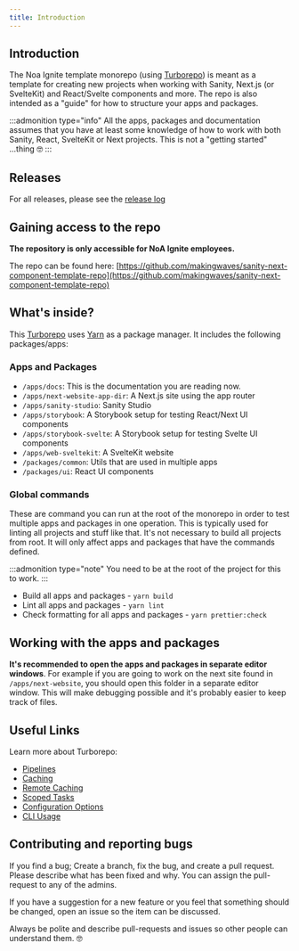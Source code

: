 ```yaml
---
title: Introduction
---
```


## Introduction

The Noa Ignite template monorepo (using [Turborepo](https://turbo.build/)) is meant as a template for creating new projects when working with Sanity, Next.js (or SvelteKit) and React/Svelte components and more. The repo is also intended as a "guide" for how to structure your apps and packages.

:::admonition type="info"
All the apps, packages and documentation assumes that you have at least some knowledge of how to work with both Sanity, React, SvelteKit or Next projects. This is not a "getting started" ...thing 🤓
:::

## Releases

For all releases, please see the [release log](https://github.com/makingwaves/sanity-next-component-template-repo/blob/main/releases.md)

## Gaining access to the repo

**The repository is only accessible for NoA Ignite employees.**

The repo can be found here: [https://github.com/makingwaves/sanity-next-component-template-repo](https://github.com/makingwaves/sanity-next-component-template-repo)

## What's inside?

This [Turborepo](https://turbo.build/) uses [Yarn](https://classic.yarnpkg.com/) as a package manager. It includes the following packages/apps:

### Apps and Packages

-   `/apps/docs`: This is the documentation you are reading now.
-   `/apps/next-website-app-dir`: A Next.js site using the app router
-   `/apps/sanity-studio`: Sanity Studio
-   `/apps/storybook`: A Storybook setup for testing React/Next UI components
-   `/apps/storybook-svelte`: A Storybook setup for testing Svelte UI components
-   `/apps/web-sveltekit`: A SvelteKit website
-   `/packages/common`: Utils that are used in multiple apps
-   `/packages/ui`: React UI components

### Global commands

These are command you can run at the root of the monorepo in order to test multiple apps and packages in one operation. This is typically used for linting all projects and stuff like that. It's not necessary to build all projects from root. It will only affect apps and packages that have the commands defined.

:::admonition type="note"
You need to be at the root of the project for this to work.
:::

-   Build all apps and packages - `yarn build`
-   Lint all apps and packages - `yarn lint`
-   Check formatting for all apps and packages - `yarn prettier:check`

## Working with the apps and packages

**It's recommended to open the apps and packages in separate editor windows**. For example if you are going to work on the next site found in `/apps/next-website`, you should open this folder in a separate editor window. This will make debugging possible and it's probably easier to keep track of files.

## Useful Links

Learn more about Turborepo:

-   [Pipelines](https://turborepo.org/docs/core-concepts/pipelines)
-   [Caching](https://turborepo.org/docs/core-concepts/caching)
-   [Remote Caching](https://turborepo.org/docs/core-concepts/remote-caching)
-   [Scoped Tasks](https://turborepo.org/docs/core-concepts/scopes)
-   [Configuration Options](https://turborepo.org/docs/reference/configuration)
-   [CLI Usage](https://turborepo.org/docs/reference/command-line-reference)

## Contributing and reporting bugs

If you find a bug; Create a branch, fix the bug, and create a pull request. Please describe what has been fixed and why. You can assign the pull-request to any of the admins.

If you have a suggestion for a new feature or you feel that something should be changed, open an issue so the item can be discussed.

Always be polite and describe pull-requests and issues so other people can understand them. 🤓
